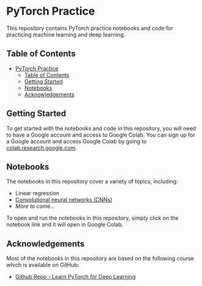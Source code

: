 # PyTorch Practice

This repository contains PyTorch practice notebooks and code for practicing machine learning and deep learning.

## Table of Contents

- [PyTorch Practice](#pytorch-practice)
  - [Table of Contents](#table-of-contents)
  - [Getting Started](#getting-started)
  - [Notebooks](#notebooks)
  - [Acknowledgements](#acknowledgements)

## Getting Started

To get started with the notebooks and code in this repository, you will need to have a Google account and access to Google Colab. You can sign up for a Google account and access Google Colab by going to [colab.research.google.com](https://colab.research.google.com/).

## Notebooks

The notebooks in this repository cover a variety of topics, including:

- Linear regression
- [Convolutional neural networks (CNNs)](computer_vision/)
- *More to come...*

To open and run the notebooks in this repository, simply click on the notebook link and it will open in Google Colab.


## Acknowledgements

Most of the notebooks in this repository are based on the following course which is available on GitHub:

- [Github Repo - Learn PyTorch for Deep Learning](https://github.com/mrdbourke/pytorch-deep-learning/)